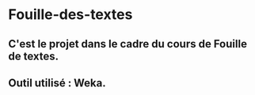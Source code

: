# Fouille-des-textes

## C'est le projet dans le cadre du cours de Fouille de textes.  
## Outil utilisé : Weka.

